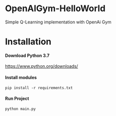 # OpenAIGym-HelloWorld
Simple Q-Learning implementation with OpenAi Gym

# Installation
#### Download Python 3.7
https://www.python.org/downloads/

#### Install modules

```pip install -r requirements.txt```

#### Run Project

```python main.py```
